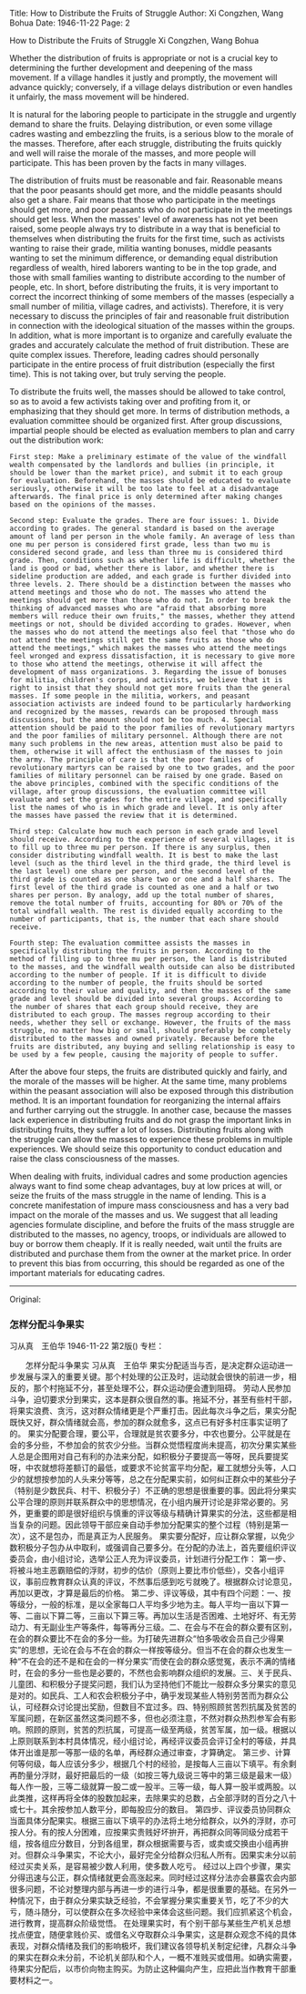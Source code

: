 Title: How to Distribute the Fruits of Struggle
Author: Xi Congzhen, Wang Bohua
Date: 1946-11-22
Page: 2

How to Distribute the Fruits of Struggle
    Xi Congzhen, Wang Bohua

Whether the distribution of fruits is appropriate or not is a crucial key to determining the further development and deepening of the mass movement. If a village handles it justly and promptly, the movement will advance quickly; conversely, if a village delays distribution or even handles it unfairly, the mass movement will be hindered.

It is natural for the laboring people to participate in the struggle and urgently demand to share the fruits. Delaying distribution, or even some village cadres wasting and embezzling the fruits, is a serious blow to the morale of the masses. Therefore, after each struggle, distributing the fruits quickly and well will raise the morale of the masses, and more people will participate. This has been proven by the facts in many villages.

The distribution of fruits must be reasonable and fair. Reasonable means that the poor peasants should get more, and the middle peasants should also get a share. Fair means that those who participate in the meetings should get more, and poor peasants who do not participate in the meetings should get less. When the masses' level of awareness has not yet been raised, some people always try to distribute in a way that is beneficial to themselves when distributing the fruits for the first time, such as activists wanting to raise their grade, militia wanting bonuses, middle peasants wanting to set the minimum difference, or demanding equal distribution regardless of wealth, hired laborers wanting to be in the top grade, and those with small families wanting to distribute according to the number of people, etc. In short, before distributing the fruits, it is very important to correct the incorrect thinking of some members of the masses (especially a small number of militia, village cadres, and activists). Therefore, it is very necessary to discuss the principles of fair and reasonable fruit distribution in connection with the ideological situation of the masses within the groups. In addition, what is more important is to organize and carefully evaluate the grades and accurately calculate the method of fruit distribution. These are quite complex issues. Therefore, leading cadres should personally participate in the entire process of fruit distribution (especially the first time). This is not taking over, but truly serving the people.

To distribute the fruits well, the masses should be allowed to take control, so as to avoid a few activists taking over and profiting from it, or emphasizing that they should get more. In terms of distribution methods, a evaluation committee should be organized first. After group discussions, impartial people should be elected as evaluation members to plan and carry out the distribution work:

    First step: Make a preliminary estimate of the value of the windfall wealth compensated by the landlords and bullies (in principle, it should be lower than the market price), and submit it to each group for evaluation. Beforehand, the masses should be educated to evaluate seriously, otherwise it will be too late to feel at a disadvantage afterwards. The final price is only determined after making changes based on the opinions of the masses.

    Second step: Evaluate the grades. There are four issues: 1. Divide according to grades. The general standard is based on the average amount of land per person in the whole family. An average of less than one mu per person is considered first grade, less than two mu is considered second grade, and less than three mu is considered third grade. Then, conditions such as whether life is difficult, whether the land is good or bad, whether there is labor, and whether there is sideline production are added, and each grade is further divided into three levels. 2. There should be a distinction between the masses who attend meetings and those who do not. The masses who attend the meetings should get more than those who do not. In order to break the thinking of advanced masses who are "afraid that absorbing more members will reduce their own fruits," the masses, whether they attend meetings or not, should be divided according to grades. However, when the masses who do not attend the meetings also feel that "those who do not attend the meetings still get the same fruits as those who do attend the meetings," which makes the masses who attend the meetings feel wronged and express dissatisfaction, it is necessary to give more to those who attend the meetings, otherwise it will affect the development of mass organizations. 3. Regarding the issue of bonuses for militia, children's corps, and activists, we believe that it is right to insist that they should not get more fruits than the general masses. If some people in the militia, workers, and peasant association activists are indeed found to be particularly hardworking and recognized by the masses, rewards can be proposed through mass discussions, but the amount should not be too much. 4. Special attention should be paid to the poor families of revolutionary martyrs and the poor families of military personnel. Although there are not many such problems in the new areas, attention must also be paid to them, otherwise it will affect the enthusiasm of the masses to join the army. The principle of care is that the poor families of revolutionary martyrs can be raised by one to two grades, and the poor families of military personnel can be raised by one grade. Based on the above principles, combined with the specific conditions of the village, after group discussions, the evaluation committee will evaluate and set the grades for the entire village, and specifically list the names of who is in which grade and level. It is only after the masses have passed the review that it is determined.

    Third step: Calculate how much each person in each grade and level should receive. According to the experience of several villages, it is to fill up to three mu per person. If there is any surplus, then consider distributing windfall wealth. It is best to make the last level (such as the third level in the third grade, the third level is the last level) one share per person, and the second level of the third grade is counted as one share two or one and a half shares. The first level of the third grade is counted as one and a half or two shares per person. By analogy, add up the total number of shares, remove the total number of fruits, accounting for 80% or 70% of the total windfall wealth. The rest is divided equally according to the number of participants, that is, the number that each share should receive.

    Fourth step: The evaluation committee assists the masses in specifically distributing the fruits in person. According to the method of filling up to three mu per person, the land is distributed to the masses, and the windfall wealth outside can also be distributed according to the number of people. If it is difficult to divide according to the number of people, the fruits should be sorted according to their value and quality, and then the masses of the same grade and level should be divided into several groups. According to the number of shares that each group should receive, they are distributed to each group. The masses regroup according to their needs, whether they sell or exchange. However, the fruits of the mass struggle, no matter how big or small, should preferably be completely distributed to the masses and owned privately. Because before the fruits are distributed, any buying and selling relationship is easy to be used by a few people, causing the majority of people to suffer.

After the above four steps, the fruits are distributed quickly and fairly, and the morale of the masses will be higher. At the same time, many problems within the peasant association will also be exposed through this distribution method. It is an important foundation for reorganizing the internal affairs and further carrying out the struggle. In another case, because the masses lack experience in distributing fruits and do not grasp the important links in distributing fruits, they suffer a lot of losses. Distributing fruits along with the struggle can allow the masses to experience these problems in multiple experiences. We should seize this opportunity to conduct education and raise the class consciousness of the masses.

When dealing with fruits, individual cadres and some production agencies always want to find some cheap advantages, buy at low prices at will, or seize the fruits of the mass struggle in the name of lending. This is a concrete manifestation of impure mass consciousness and has a very bad impact on the morale of the masses and us. We suggest that all leading agencies formulate discipline, and before the fruits of the mass struggle are distributed to the masses, no agency, troops, or individuals are allowed to buy or borrow them cheaply. If it is really needed, wait until the fruits are distributed and purchase them from the owner at the market price. In order to prevent this bias from occurring, this should be regarded as one of the important materials for educating cadres.



<hr /> 

Original: 


### 怎样分配斗争果实
习从真　王伯华
1946-11-22
第2版()
专栏：

　　怎样分配斗争果实
    习从真　王伯华
    果实分配适当与否，是决定群众运动进一步发展与深入的重要关键。那个村处理的公正及时，运动就会很快的前进一步，相反的，那个村拖延不分，甚至处理不公，群众运动便会遭到阻碍。
    劳动人民参加斗争，迫切要求分到果实，这本是群众很自然的事。拖延不分，甚至有些村干部，将果实浪费、贪污，这对群众情绪更是个严重打击。因此每次斗争之后，果实分配既快又好，群众情绪就会高，参加的群众就愈多，这点已有好多村庄事实证明了的。
    果实分配要合理，要公平，合理就是贫农要多分，中农也要分。公平就是在会的多分些，不参加会的贫农少分些。当群众觉悟程度尚未提高，初次分果实某些人总是企图用对自己有利的办法来分配，如积极分子要提高一等呀，民兵要提奖呀，中农就想将差额订的最低，或要求不论贫富平均分配，雇工就想分头等，人口少的就想按参加的人头来分等等，总之在分配果实前，如何纠正群众中的某些分子（特别是少数民兵、村干、积极分子）不正确的思想是很重要的事。因此将分果实公平合理的原则并联系群众中的思想情况，在小组内展开讨论是非常必要的。另外，更重要的即是很好组织与慎重的评议等级与精确计算果实的分法，这些都是相当复杂的问题。因此领导干部应亲自动手参加分配果实的整个过程（特别是第一次），这不是包办，而是真正为人民服务。
    果实要分配好，应让群众掌握，以免少数积极分子包办从中取利，或强调自己要多分。在分配的办法上，首先要组织评议委员会，由小组讨论，选举公正人充为评议委员，计划进行分配工作：
    第一步、将被斗地主恶霸赔偿的浮财，初步的估价（原则上要比市价低些），交各小组评议，事前应教育群众认真的评议，不然事后感到吃亏就晚了。根据群众讨论意见，再加以更改，才算是最后的价格。
    第二步、评议等级，其中有四个问题：一、按等级分，一般的标准，是以全家每口人平均多少地为主。每人平均一亩以下算一等、二亩以下算二等，三亩以下算三等。再加以生活是否困难、土地好坏、有无劳动力、有无副业生产等条件，每等再分三级。二、在会与不在会的群众要有区别，在会的群众要比不在会的多分一些。为打破先进群众“怕多吸收会员自己少得果实”的思想，无论在会与不在会的群众一样按等级分。但当不在会的群众也发生一种“不在会的还不是和在会的一样分果实”而使在会的群众感觉冤，表示不满的情绪时，在会的多分一些也是必要的，不然也会影响群众组织的发展。三、关于民兵、儿童团、和积极分子提奖问题，我们认为坚持他们不能比一般群众多分果实的意见是对的。如民兵、工人和农会积极分子中，确乎发现某些人特别劳苦而为群众公认，可经群众讨论提出奖励，但数目不宜过多。四、特别照顾贫苦烈抗属及贫苦的军属问题，在新区虽然这类问题不多，但也必须注意，不然对群众热烈参军会有影响。照顾的原则，贫苦的烈抗属，可提高一级至两级，贫苦军属，加一级。根据以上原则联系到本村具体情况，经小组讨论，再经评议委员会评订全村的等级，并具体开出谁是那一等那一级的名单，再经群众通过审查，才算确定。
    第三步、计算何等何级，每人应该分多少，根据几个村的经验，是按每人三亩以下填平。有余剩再酌量分浮财，最好把最后的一级（如按三等九级说三等中的第三级是最末一级）每人作一股，三等二级就算一股二或一股半。三等一级，每人算一股半或两股。以此类推，这样再将全体的股数加起来，去除果实的总数，占全部浮财的百分之八十或七十。其余按参加人数平分，即每股应分的数目。
    第四步、评议委员协同群众当面具体分配果实。根据三亩以下填平的办法将土地分给群众，以外的浮财，亦可按人分。有的按人分困难，应按果实贵贱好坏拚开，再把群众同等同级分成若干组，按各组应分数目，分到各组里，群众根据需要与否，或卖或交换由小组再拚对。但群众斗争果实，不论大小，最好完全分给群众归私人所有。因果实未分以前经过买卖关系，是容易被少数人利用，使多数人吃亏。
    经过以上四个步骤，果实分得迅速与公正，群众情绪就更会高涨起来。同时经过这样分法亦会暴露农会内部很多问题，不论对整理内部与再进一步的进行斗争，都是很重要的基础。在另外一种情况下，由于群众分果实缺乏经验，不会掌握分果实重要关节，吃了不少的大亏，随斗随分，可以使群众在多次经验中来体会这些问题。我们应抓紧这个机会，进行教育，提高群众阶级觉悟。
    在处理果实时，有个别干部与某些生产机关总想找点便宜，随便拿贱价买、或借名义夺取群众斗争果实，这是群众观念不纯的具体表现，对群众情绪及我们的影响极坏，我们建议各领导机关制定纪律，凡群众斗争的果实在群众未分前，不论机关部队和个人，一概不准贱买或借用。如确实需要，待果实分配后，以市价向物主购买。为防止这种偏向产生，应把此当作教育干部重要材料之一。
